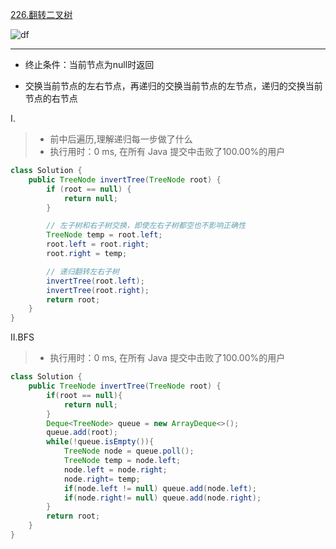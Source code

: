[226.翻转二叉树](https://leetcode-cn.com/problems/invert-binary-tree/solution/dong-hua-yan-shi-liang-chong-shi-xian-226-fan-zhua/)

![df](https://pic.leetcode-cn.com/0f91f7cbf5740de86e881eb7427c6c3993f4eca3624ca275d71e21c5e3e2c550-226_2.gif)

------

- 终止条件：当前节点为null时返回

- 交换当前节点的左右节点，再递归的交换当前节点的左节点，递归的交换当前节点的右节点

Ⅰ.

> - 前中后遍历,理解递归每一步做了什么
> - 执行用时：0 ms, 在所有 Java 提交中击败了100.00%的用户

```java
class Solution {
    public TreeNode invertTree(TreeNode root) {
        if (root == null) {
            return null;
        }

        // 左子树和右子树交换，即使左右子树都空也不影响正确性
        TreeNode temp = root.left;
        root.left = root.right;
        root.right = temp;

        // 递归翻转左右子树
        invertTree(root.left);
        invertTree(root.right);
        return root;
    }
}
```

Ⅱ.BFS

>- 执行用时：0 ms, 在所有 Java 提交中击败了100.00%的用户

```java
class Solution {
    public TreeNode invertTree(TreeNode root) {
        if(root == null){
            return null;
        }
        Deque<TreeNode> queue = new ArrayDeque<>();
        queue.add(root);
        while(!queue.isEmpty()){
            TreeNode node = queue.poll();
            TreeNode temp = node.left;
            node.left = node.right;
            node.right= temp;
            if(node.left != null) queue.add(node.left);
            if(node.right!= null) queue.add(node.right);
        }
        return root;
    }
}
```



